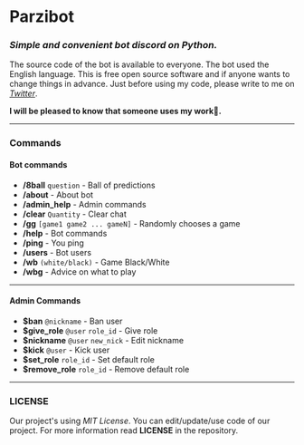 # Parzibot

### _Simple and convenient bot discord on Python._

The source code of the bot is available to everyone. The bot used the English language. This is free open source
software and if anyone wants to change things in advance. Just before using my code, please write to me
on _[Twitter](https://twitter.com/merive_)_.

**I will be pleased to know that someone uses my work🙂.**

___

### Commands

#### **Bot commands**

- **/8ball** `question` - Ball of predictions
- **/about** - About bot
- **/admin_help** - Admin commands
- **/clear** `Quantity` - Clear chat
- **/gg** `[game1 game2 ... gameN]` - Randomly chooses a game
- **/help** - Bot commands
- **/ping** - You ping
- **/users** - Bot users
- **/wb** `(white/black)` - Game Black/White
- **/wbg** - Advice on what to play

 ___

#### **Admin Commands**

- **$ban** `@nickname` - Ban user
- **$give_role** `@user` `role_id` - Give role
- **$nickname** `@user` `new_nick` - Edit nickname
- **$kick** `@user` - Kick user
- **$set_role** `role_id` - Set default role
- **$remove_role** `role_id` - Remove default role

___

### LICENSE

Our project's using _MIT License_. You can edit/update/use code of our project. For more information read
**LICENSE** in the repository.